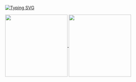 [![Typing SVG](https://readme-typing-svg.demolab.com?font=Fira+Code&pause=1000&color=F76141&center=falso&vCenter=falso&repeat=verdadeiro&random=falso&width=435&lines=Developing+both+front-end+and+back-end+solutions)](https://git.io/typing-svg)




<a href="https://github.com/gopmts/github-readme-stats">
  <img height=200 align="center" src="https://github-readme-stats.vercel.app/api?username=gopmts" />
</a>
<a href="https://github.com/gopmts/convoychat">
  <img height=200 align="center" src="https://github-readme-stats.vercel.app/api/top-langs?gopm=anuraghazra&layout=compact&langs_count=8&card_width=320" />
</a>
